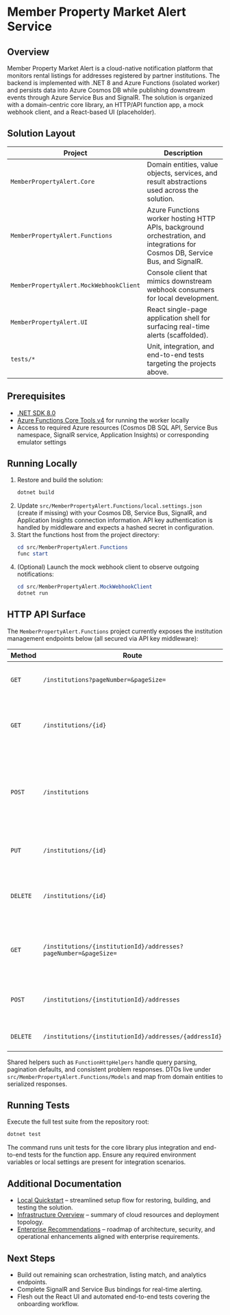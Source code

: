# Member Property Market Alert Service

## Overview
Member Property Market Alert is a cloud-native notification platform that monitors rental listings for addresses registered by partner institutions. The backend is implemented with .NET 8 and Azure Functions (isolated worker) and persists data into Azure Cosmos DB while publishing downstream events through Azure Service Bus and SignalR. The solution is organized with a domain-centric core library, an HTTP/API function app, a mock webhook client, and a React-based UI (placeholder).

## Solution Layout
| Project | Description |
| --- | --- |
| `MemberPropertyAlert.Core` | Domain entities, value objects, services, and result abstractions used across the solution. |
| `MemberPropertyAlert.Functions` | Azure Functions worker hosting HTTP APIs, background orchestration, and integrations for Cosmos DB, Service Bus, and SignalR. |
| `MemberPropertyAlert.MockWebhookClient` | Console client that mimics downstream webhook consumers for local development. |
| `MemberPropertyAlert.UI` | React single-page application shell for surfacing real-time alerts (scaffolded). |
| `tests/*` | Unit, integration, and end-to-end tests targeting the projects above. |

## Prerequisites
- [.NET SDK 8.0](https://dotnet.microsoft.com/download)
- [Azure Functions Core Tools v4](https://learn.microsoft.com/azure/azure-functions/functions-run-local) for running the worker locally
- Access to required Azure resources (Cosmos DB SQL API, Service Bus namespace, SignalR service, Application Insights) or corresponding emulator settings

## Running Locally
1. Restore and build the solution:
   ```powershell
   dotnet build
   ```
2. Update `src/MemberPropertyAlert.Functions/local.settings.json` (create if missing) with your Cosmos DB, Service Bus, SignalR, and Application Insights connection information. API key authentication is handled by middleware and expects a hashed secret in configuration.
3. Start the functions host from the project directory:
   ```powershell
   cd src/MemberPropertyAlert.Functions
   func start
   ```
4. (Optional) Launch the mock webhook client to observe outgoing notifications:
   ```powershell
   cd src/MemberPropertyAlert.MockWebhookClient
   dotnet run
   ```

## HTTP API Surface
The `MemberPropertyAlert.Functions` project currently exposes the institution management endpoints below (all secured via API key middleware):

| Method | Route | Description |
| --- | --- | --- |
| `GET` | `/institutions?pageNumber=&pageSize=` | Returns paginated institution summaries. |
| `GET` | `/institutions/{id}` | Retrieves full details for a single institution, including addresses. |
| `POST` | `/institutions` | Creates a new institution with an API key hash and optional contact email. |
| `PUT` | `/institutions/{id}` | Updates institution metadata and status. |
| `DELETE` | `/institutions/{id}` | Removes an institution and its linked resources. |
| `GET` | `/institutions/{institutionId}/addresses?pageNumber=&pageSize=` | Lists registered member addresses for an institution. |
| `POST` | `/institutions/{institutionId}/addresses` | Adds an address to the institution roster. |
| `DELETE` | `/institutions/{institutionId}/addresses/{addressId}` | Deletes a registered address. |

Shared helpers such as `FunctionHttpHelpers` handle query parsing, pagination defaults, and consistent problem responses. DTOs live under `src/MemberPropertyAlert.Functions/Models` and map from domain entities to serialized responses.

## Running Tests
Execute the full test suite from the repository root:
```powershell
dotnet test
```
The command runs unit tests for the core library plus integration and end-to-end tests for the function app. Ensure any required environment variables or local settings are present for integration scenarios.

## Additional Documentation
- [Local Quickstart](docs/quickstart-guide.md) – streamlined setup flow for restoring, building, and testing the solution.
- [Infrastructure Overview](docs/infrastructure-overview.md) – summary of cloud resources and deployment topology.
- [Enterprise Recommendations](docs/enterprise-recommendations.md) – roadmap of architecture, security, and operational enhancements aligned with enterprise requirements.

## Next Steps
- Build out remaining scan orchestration, listing match, and analytics endpoints.
- Complete SignalR and Service Bus bindings for real-time alerting.
- Flesh out the React UI and automated end-to-end tests covering the onboarding workflow.
